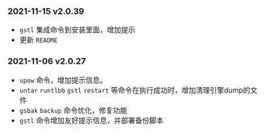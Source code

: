### 2021-11-15 v2.0.39
- `gstl` 集成命令到安装里面，增加提示
- 更新 `README`


### 2021-11-06 v2.0.27
- `upow` 命令，增加提示信息。
- `untar` `runtlbb` `gstl` `restart` 等命令在执行成功时，增加清理引擎dump的文件
- `gsbak` `backup` 命令优化，修复功能
- `gstl` 命令增加友好提示信息，并部署备份脚本
